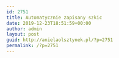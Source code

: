 ```yaml
---
id: 2751
title: Automatycznie zapisany szkic
date: 2019-12-23T18:51:59+00:00
author: admin
layout: post
guid: http://anielaolsztynek.pl/?p=2751
permalink: /?p=2751
---
```

